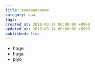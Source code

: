 ```yaml
---
title: aaaaaaaaaaaa
category: aaa
tags:
created_at: 2018-03-14 00:00:00 +0900
updated_at: 2018-03-14 00:00:00 +0900
published: true
---
```


- hoge
- huga
- piyo
